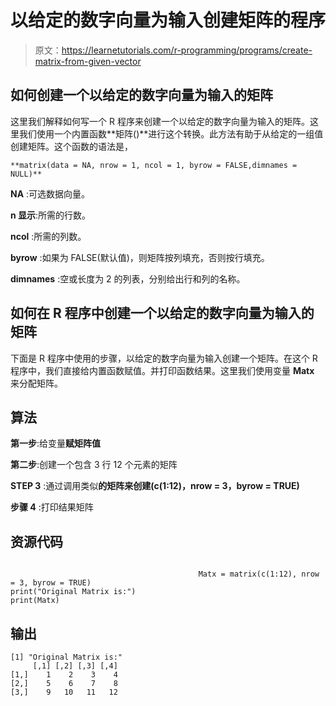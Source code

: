 # 以给定的数字向量为输入创建矩阵的程序

> 原文：<https://learnetutorials.com/r-programming/programs/create-matrix-from-given-vector>

## 如何创建一个以给定的数字向量为输入的矩阵

这里我们解释如何写一个 R 程序来创建一个以给定的数字向量为输入的矩阵。这里我们使用一个内置函数**矩阵()**进行这个转换。此方法有助于从给定的一组值创建矩阵。这个函数的语法是，

```
**matrix(data = NA, nrow = 1, ncol = 1, byrow = FALSE,dimnames = NULL)** 

```

**NA** :可选数据向量。

**n 显示**:所需的行数。

**ncol** :所需的列数。

**byrow** :如果为 FALSE(默认值)，则矩阵按列填充，否则按行填充。

**dimnames** :空或长度为 2 的列表，分别给出行和列的名称。

## 如何在 R 程序中创建一个以给定的数字向量为输入的矩阵

下面是 R 程序中使用的步骤，以给定的数字向量为输入创建一个矩阵。在这个 R 程序中，我们直接给内置函数赋值。并打印函数结果。这里我们使用变量 **Matx** 来分配矩阵。

## 算法

**第一步**:给变量**赋矩阵值**

**第二步**:创建一个包含 3 行 12 个元素的矩阵

**STEP 3** :通过调用类似**的矩阵来创建(c(1:12)，nrow = 3，byrow = TRUE)**

**步骤 4** :打印结果矩阵

## 资源代码

```

                                          Matx = matrix(c(1:12), nrow = 3, byrow = TRUE)
print("Original Matrix is:")
print(Matx)

```

## 输出

```
[1] "Original Matrix is:"
     [,1] [,2] [,3] [,4]
[1,]    1    2    3    4
[2,]    5    6    7    8
[3,]    9   10   11   12
```